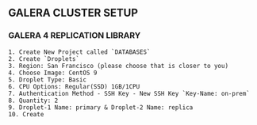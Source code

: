 ## GALERA CLUSTER SETUP

### GALERA 4 REPLICATION LIBRARY
```
1. Create New Project called `DATABASES`
2. Create `Droplets`
3. Region: San Francisco (please choose that is closer to you)
4. Choose Image: CentOS 9
5. Droplet Type: Basic
6. CPU Options: Regular(SSD) 1GB/1CPU
7. Authentication Method - SSH Key - New SSH Key `Key-Name: on-prem`
8. Quantity: 2
9. Droplet-1 Name: primary & Droplet-2 Name: replica
10. Create
```
